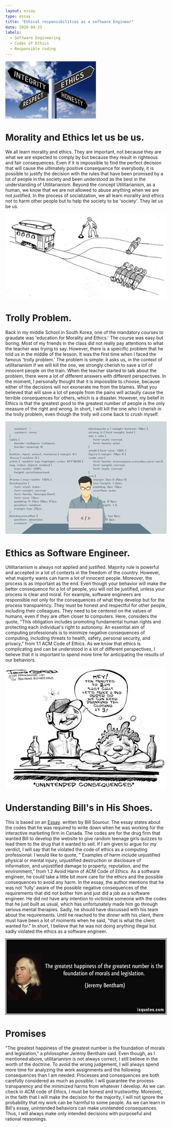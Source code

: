 ```yaml
---
layout: essay
type: essay
title: "Ethical responsibilities as a software Engineer"
date: 2020-04-23
labels:
  - Software Engineering
  - Codes of Ethics
  - Responsible coding
---
```


<img class="ui medium left circular floated image" src="../images/ethics.jpg">

# Morality and Ethics let us be us.
We all learn morality and ethics. They are important, not because they are what we are expected to comply by but because they result in righteous and fair consequences. Even if it is impossible to find the perfect decision that will cause the ultimately positive consequence for everybody, it is possible to justify the decision with the rules that have been promised by a lot of people in the society and been understood as the best in the understanding of Utilitarianism. Beyond the concept Utilitarianism, as a human, we know that we are not allowed to abuse anything when we are not justified. In the process of socialization, we all learn morality and ethics not to harm other people but to help the society to be 'society'. They let us be us.

<img class="ui medium left circular floated image" src="../images/TrollyProblem.jpeg">

# Trolly Problem.
Back in my middle School in South Korea, one of the mandatory courses to graudate was 'education for Morality and Ethics.' The course was easy but boring. Most of my friends in the class did not really pay attentions to what the teacher was trying to say. However, there is a speicific problem that he told us in the middle of the lesson. It was the first time when I faced the famous 'trolly problem.' The problem is simple: it asks us, in the context of utilitarianism if we will kill the one, we strongly cherish to save a lof of innocent people on the train. When the teacher started to talk about the problem, there were a lot of different answers with different perspectives. In the moment, I personally thought that it is impossible to choose, because either of the decisions will not exonerate me from the blames. What you believed that will save a lot of people from the pains will actaully cause the terrible consequences for others, which is a disaster. However, my belief in Ethics is that the greatest good to the greatest number of people is the only measure of the right and wrong. In short, I will kill the one who I cherish in the trolly problem, even though the trolly will come back to crush myself.

<img class="ui medium left circular floated image" src="../images/ethicalCrisis.png">

# Ethics as Software Engineer.
Utilitarianism is always not applied and justified. Majority rule is powerful and accepted in a lot of contexts in the freedom of the country. However, what majority wants can harm a lot of innocent people. Moreover, the process is as important as the end. Even though your behavior will make the better consequence for a lot of people, you will not be justified, unless your process is clear and moral. For example, software engineers are responsible not only for the consequences of what they develop but for the process transparency. They must be honest and respectful for other people, including their colleagues. They need to be centered on the values of humans, even if they are often closer to computers. Here, considers the quote, "This obligation includes promoting fundamental human rights and protecting each individual's right to autonomy. An essential aim of computing professionals is to minimize negative consequences of computing, including threats to health, safety, personal security, and privacy," from 1.1 ACM Code of Ethics. As we know that ethics is complicating and can be understood in a lot of different perspectives, I believe that it is important to spend more time for anticipating the results of our behaviors.

<img class="ui medium left circular floated image" src="../images/unintended.jpg">

# Understanding Bill's in His Shoes.
This is based on an [Essay](https://www.freecodecamp.org/news/the-code-im-still-ashamed-of-e4c021dff55e/#.tsjl7lkxy). written by Bill Sourour. The essay states about the codes that he was required to write down when he was working for the interactive marketing firm in Canada. The codes are for the drug firm that wanted Bill to develop the website to give random teenage girls quizzes to lead them to the drug that it wanted to sell. If I am given to argue for my verdict, I will say that he violated the code of ethics as a computing professional. I would like to quote, " Examples of harm include unjustified physical or mental injury, unjustified destruction or disclosure of information, and unjustified damage to property, reputation, and the environment," from 1.2 Avoid Harm of ACM Code of Ethics. As a software engineer, he could take a little bit more care for the ethics and the possible consequences to avoid any harm. In the essay, the author mentions that he was not 'fully' aware of the possible negative consequences of the requirements that did not bother him and just did a job as a software engineer. He did not have any intention to victimize someone with the codes that he just built as usual, which has unfortunately made him go through serious mental therapies. Sadly, he should have discussed with his team about the requirements. Until he reached to the dinner with his client, there must have been a lot of moments when he said, "that is what the client wanted for." In short, I believe that he was not doing anything illegal but sadly violated the ethics as a software engineer.

<img class="ui medium left circular floated image" src="../images/jeremy.jpg">

# Promises
"The greatest happiness of the greatest number is the foundation of morals and legislation," a philosopher Jeremy Bentham said. Even though, as I mentioned above, utilitarianism is not always correct, I still believe in the worth of the doctrine. To avoid the wrong judgement, I will always spend more time for analyzing the work assignments and the following consequences than I am needed. Processes and consequences are both carefully considered as much as possible. I will guarantee the process transparency and the minimized harms from whatever I develop. As we can check in ACM code of Ethics, I must be honest and trustworthy. Moreover, in the faith that I will make the decision for the majority, I will not ignore the probability that my work can be harmful to some people. As we can learn in Bill's essay, unintended behaviors can make unintended consequences. Thus, I will always make only intended decisions with purposeful and rational reasonings. 








